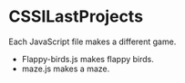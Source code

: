 # CSSILastProjects
Each JavaScript file makes a different game. 

- Flappy-birds.js makes flappy birds.
- maze.js makes a maze.
